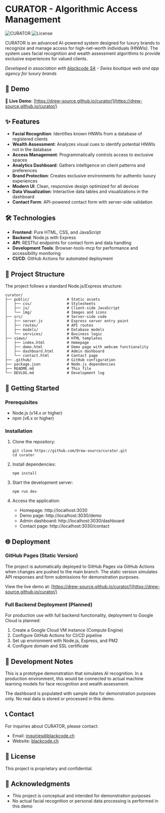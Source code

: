 # CURATOR - Algorithmic Access Management

![CURATOR](https://img.shields.io/badge/CURATOR-1.0.0-b8860b)
![License](https://img.shields.io/badge/License-Proprietary-red)

CURATOR is an advanced AI-powered system designed for luxury brands to recognize and manage access for high-net-worth individuals (HNWIs). The system uses facial recognition and wealth assessment algorithms to provide exclusive experiences for valued clients.

*Developed in association with [blackcode SA](https://blackcode.ch) - Swiss boutique web and app agency for luxury brands*

## 🌟 Demo

🔗 **Live Demo**: [https://drew-source.github.io/curator/](https://drew-source.github.io/curator/)

## ✨ Features

- **Facial Recognition**: Identifies known HNWIs from a database of registered clients
- **Wealth Assessment**: Analyzes visual cues to identify potential HNWIs not in the database
- **Access Management**: Programmatically controls access to exclusive spaces
- **Analytics Dashboard**: Gathers intelligence on client patterns and preferences
- **Brand Protection**: Creates exclusive environments for authentic luxury experiences
- **Modern UI**: Clean, responsive design optimized for all devices
- **Data Visualization**: Interactive data tables and visualizations in the dashboard
- **Contact Form**: API-powered contact form with server-side validation

## 🛠️ Technologies

- **Frontend**: Pure HTML, CSS, and JavaScript
- **Backend**: Node.js with Express
- **API**: RESTful endpoints for contact form and data handling
- **Development Tools**: Browser-tools-mcp for performance and accessibility monitoring
- **CI/CD**: GitHub Actions for automated deployment

## 📂 Project Structure

The project follows a standard Node.js/Express structure:

```
curator/
├── public/                 # Static assets
│   ├── css/                # Stylesheets
│   ├── js/                 # Client-side JavaScript
│   └── img/                # Images and icons
├── src/                    # Server-side code
│   ├── server.js           # Express server entry point
│   ├── routes/             # API routes
│   ├── models/             # Database models
│   └── services/           # Business logic
├── views/                  # HTML templates
│   ├── index.html          # Homepage
│   ├── demo.html           # Demo page with webcam functionality
│   ├── dashboard.html      # Admin dashboard
│   └── contact.html        # Contact page
├── .github/                # GitHub configuration
├── package.json            # Node.js dependencies
├── README.md               # This file
└── DEVLOG.md               # Development log
```

## 🚀 Getting Started

### Prerequisites

- Node.js (v14.x or higher)
- npm (v6.x or higher)

### Installation

1. Clone the repository:
   ```
   git clone https://github.com/Drew-source/curator.git
   cd curator
   ```

2. Install dependencies:
   ```
   npm install
   ```

3. Start the development server:
   ```
   npm run dev
   ```

4. Access the application:
   - Homepage: http://localhost:3030
   - Demo page: http://localhost:3030/demo
   - Admin dashboard: http://localhost:3030/dashboard
   - Contact page: http://localhost:3030/contact

## 🌐 Deployment

### GitHub Pages (Static Version)

The project is automatically deployed to GitHub Pages via GitHub Actions when changes are pushed to the main branch. The static version simulates API responses and form submissions for demonstration purposes.

View the live demo at: [https://drew-source.github.io/curator/](https://drew-source.github.io/curator/)

### Full Backend Deployment (Planned)

For production use with full backend functionality, deployment to Google Cloud is planned:

1. Create a Google Cloud VM instance (Compute Engine)
2. Configure GitHub Actions for CI/CD pipeline
3. Set up environment with Node.js, Express, and PM2
4. Configure domain and SSL certificate

## 📝 Development Notes

This is a prototype demonstration that simulates AI recognition. In a production environment, this would be connected to actual machine learning models for face recognition and wealth assessment.

The dashboard is populated with sample data for demonstration purposes only. No real data is stored or processed in this demo.

## 📞 Contact

For inquiries about CURATOR, please contact:
- Email: inquiries@blackcode.ch
- Website: [blackcode.ch](https://blackcode.ch)

## 📜 License

This project is proprietary and confidential.

## 🙏 Acknowledgments

- This project is conceptual and intended for demonstration purposes
- No actual facial recognition or personal data processing is performed in this demo